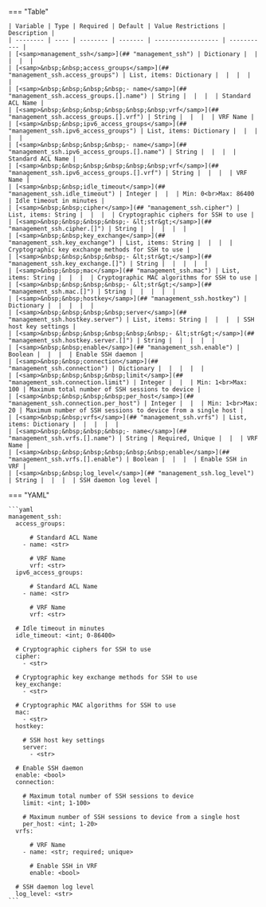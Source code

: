 <!--
  ~ Copyright (c) 2023 Arista Networks, Inc.
  ~ Use of this source code is governed by the Apache License 2.0
  ~ that can be found in the LICENSE file.
  -->
=== "Table"

    | Variable | Type | Required | Default | Value Restrictions | Description |
    | -------- | ---- | -------- | ------- | ------------------ | ----------- |
    | [<samp>management_ssh</samp>](## "management_ssh") | Dictionary |  |  |  |  |
    | [<samp>&nbsp;&nbsp;access_groups</samp>](## "management_ssh.access_groups") | List, items: Dictionary |  |  |  |  |
    | [<samp>&nbsp;&nbsp;&nbsp;&nbsp;- name</samp>](## "management_ssh.access_groups.[].name") | String |  |  |  | Standard ACL Name |
    | [<samp>&nbsp;&nbsp;&nbsp;&nbsp;&nbsp;&nbsp;vrf</samp>](## "management_ssh.access_groups.[].vrf") | String |  |  |  | VRF Name |
    | [<samp>&nbsp;&nbsp;ipv6_access_groups</samp>](## "management_ssh.ipv6_access_groups") | List, items: Dictionary |  |  |  |  |
    | [<samp>&nbsp;&nbsp;&nbsp;&nbsp;- name</samp>](## "management_ssh.ipv6_access_groups.[].name") | String |  |  |  | Standard ACL Name |
    | [<samp>&nbsp;&nbsp;&nbsp;&nbsp;&nbsp;&nbsp;vrf</samp>](## "management_ssh.ipv6_access_groups.[].vrf") | String |  |  |  | VRF Name |
    | [<samp>&nbsp;&nbsp;idle_timeout</samp>](## "management_ssh.idle_timeout") | Integer |  |  | Min: 0<br>Max: 86400 | Idle timeout in minutes |
    | [<samp>&nbsp;&nbsp;cipher</samp>](## "management_ssh.cipher") | List, items: String |  |  |  | Cryptographic ciphers for SSH to use |
    | [<samp>&nbsp;&nbsp;&nbsp;&nbsp;- &lt;str&gt;</samp>](## "management_ssh.cipher.[]") | String |  |  |  |  |
    | [<samp>&nbsp;&nbsp;key_exchange</samp>](## "management_ssh.key_exchange") | List, items: String |  |  |  | Cryptographic key exchange methods for SSH to use |
    | [<samp>&nbsp;&nbsp;&nbsp;&nbsp;- &lt;str&gt;</samp>](## "management_ssh.key_exchange.[]") | String |  |  |  |  |
    | [<samp>&nbsp;&nbsp;mac</samp>](## "management_ssh.mac") | List, items: String |  |  |  | Cryptographic MAC algorithms for SSH to use |
    | [<samp>&nbsp;&nbsp;&nbsp;&nbsp;- &lt;str&gt;</samp>](## "management_ssh.mac.[]") | String |  |  |  |  |
    | [<samp>&nbsp;&nbsp;hostkey</samp>](## "management_ssh.hostkey") | Dictionary |  |  |  |  |
    | [<samp>&nbsp;&nbsp;&nbsp;&nbsp;server</samp>](## "management_ssh.hostkey.server") | List, items: String |  |  |  | SSH host key settings |
    | [<samp>&nbsp;&nbsp;&nbsp;&nbsp;&nbsp;&nbsp;- &lt;str&gt;</samp>](## "management_ssh.hostkey.server.[]") | String |  |  |  |  |
    | [<samp>&nbsp;&nbsp;enable</samp>](## "management_ssh.enable") | Boolean |  |  |  | Enable SSH daemon |
    | [<samp>&nbsp;&nbsp;connection</samp>](## "management_ssh.connection") | Dictionary |  |  |  |  |
    | [<samp>&nbsp;&nbsp;&nbsp;&nbsp;limit</samp>](## "management_ssh.connection.limit") | Integer |  |  | Min: 1<br>Max: 100 | Maximum total number of SSH sessions to device |
    | [<samp>&nbsp;&nbsp;&nbsp;&nbsp;per_host</samp>](## "management_ssh.connection.per_host") | Integer |  |  | Min: 1<br>Max: 20 | Maximum number of SSH sessions to device from a single host |
    | [<samp>&nbsp;&nbsp;vrfs</samp>](## "management_ssh.vrfs") | List, items: Dictionary |  |  |  |  |
    | [<samp>&nbsp;&nbsp;&nbsp;&nbsp;- name</samp>](## "management_ssh.vrfs.[].name") | String | Required, Unique |  |  | VRF Name |
    | [<samp>&nbsp;&nbsp;&nbsp;&nbsp;&nbsp;&nbsp;enable</samp>](## "management_ssh.vrfs.[].enable") | Boolean |  |  |  | Enable SSH in VRF |
    | [<samp>&nbsp;&nbsp;log_level</samp>](## "management_ssh.log_level") | String |  |  |  | SSH daemon log level |

=== "YAML"

    ```yaml
    management_ssh:
      access_groups:

          # Standard ACL Name
        - name: <str>

          # VRF Name
          vrf: <str>
      ipv6_access_groups:

          # Standard ACL Name
        - name: <str>

          # VRF Name
          vrf: <str>

      # Idle timeout in minutes
      idle_timeout: <int; 0-86400>

      # Cryptographic ciphers for SSH to use
      cipher:
        - <str>

      # Cryptographic key exchange methods for SSH to use
      key_exchange:
        - <str>

      # Cryptographic MAC algorithms for SSH to use
      mac:
        - <str>
      hostkey:

        # SSH host key settings
        server:
          - <str>

      # Enable SSH daemon
      enable: <bool>
      connection:

        # Maximum total number of SSH sessions to device
        limit: <int; 1-100>

        # Maximum number of SSH sessions to device from a single host
        per_host: <int; 1-20>
      vrfs:

          # VRF Name
        - name: <str; required; unique>

          # Enable SSH in VRF
          enable: <bool>

      # SSH daemon log level
      log_level: <str>
    ```

